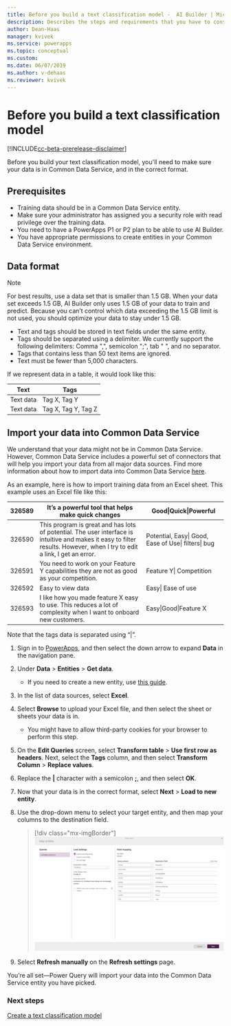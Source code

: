 ```yaml
---
title: Before you build a text classification model -  AI Builder | Microsoft Docs
description: Describes the steps and requirements that you have to consider before you build your model.
author: Dean-Haas
manager: kvivek
ms.service: powerapps
ms.topic: conceptual
ms.custom: 
ms.date: 06/07/2019
ms.author: v-dehaas
ms.reviewer: kvivek
---
```


# Before you build a text classification model

[!INCLUDE[cc-beta-prerelease-disclaimer](./includes/cc-beta-prerelease-disclaimer.md)]

Before you build your text classification model, you'll need to make sure your data is in Common Data Service, and in the correct format.

## Prerequisites

 - Training data should be in a Common Data Service entity.
 - Make sure your administrator has assigned you a security role with read privilege over the training data.
 - You need to have a PowerApps P1 or P2 plan to be able to use AI Builder.
 - You have appropriate permissions to create entities in your Common Data Service environment.

## Data format

> [!NOTE]
> For best results, use a data set that is smaller than 1.5 GB. When your data set exceeds 1.5 GB, AI Builder only uses 1.5 GB of your data to train and predict. Because you can’t control which data exceeding the 1.5 GB limit is not used, you should optimize your data to stay under 1.5 GB.



<!--from editor: The tab, below, is just a blank space between quotation marks?-->


 - Text and tags should be stored in text fields under the same entity. 
 - Tags should be separated using a delimiter. We currently support the following delimiters: Comma ",", semicolon ";", tab "	", and no separator. 
 - Tags that contains less than 50 text items are ignored.
 - Text must be fewer than 5,000 characters.

If we represent data in a table, it would look like this:

| Text      | Tags                |
|-----------|---------------------|
| Text data | Tag X, Tag Y        | 
| Text data | Tag X, Tag Y, Tag Z | 

## Import your data into Common Data Service

We understand that your data might not be in Common Data Service. However, Common Data Service includes a powerful set of connectors that will help you import your data from all major data sources. Find more information about how to import data into Common Data Service [here](/powerapps/maker/common-data-service/data-platform-cds-newentity-pq). 

As an example, here is how to import training data from an Excel sheet. This example uses an Excel file like this:


|326589    |It’s   a powerful tool that helps make quick changes                                                                                                                               |Good\|Quick\|Powerful |
|---|---|---|
|326590    |This program is great and has lots of potential. The user interface is intuitive   and makes it easy to filter results. However, when I try to edit a link, I get an error.    |Potential, Easy\| Good, Ease of Use\| filters\| bug  |
|326591    |You need to work on your Feature Y capabilities they are not as good as your competition.                                                                                      |Feature   Y\| Competition     |
|326592    |Easy to view data                                                                                                                                                                |Easy\| Ease of use                                |
|326593    |I like how you made feature X easy to use. This reduces a lot of complexity when I want to onboard new customers.                                                              |Easy\|Good\|Feature X                             |

Note that the tags data is separated using “\|”.


<!--from editor: In step 2 below, should it say "Go to" instead of "Under"?-->


1. Sign in to [PowerApps](https://web.powerapps.com/), and then select the down arrow to expand **Data** in the navigation pane.
2. Under **Data** > **Entities** > **Get data**. 
    - If you need to create a new entity, use [this guide](https://docs.microsoft.com/powerapps/maker/common-data-service/data-platform-create-entity).
3. In the list of data sources, select **Excel**.
4. Select **Browse** to upload your Excel file,  and then select the sheet or sheets your data is in.
    - You might have to allow third-party cookies for your browser to perform this step.
6. On the **Edit Queries** screen, select **Transform table** > **Use first row as headers**. Next, select the **Tags** column, and then select **Transform Column** > **Replace values**.
1. Replace the **|** character with a semicolon **;**, and then select **OK**.
1. Now that your data is in the correct format, select **Next** > **Load to new entity**.
1. Use the drop-down menu to select your target entity, and then map your columns to the destination field. 

    > [!div class="mx-imgBorder"]
    > ![Map your columns to the destination field](media/create-text-model-map-columns.png)

1. Select **Refresh manually** on the **Refresh settings** page. 

You’re all set—Power Query will import your data into the Common Data Service entity you have picked.

### Next steps

[Create a text classification model](create-text-classification-model.md) 
